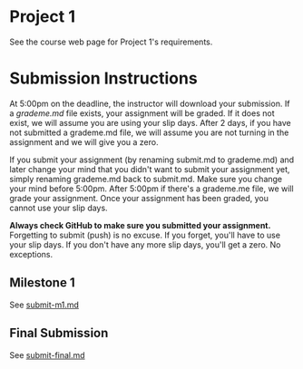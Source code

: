 # Project 1

See the course web page for Project 1's requirements.

# Submission Instructions

At 5:00pm on the deadline, the instructor will download your submission. If a *grademe.md* file exists, your assignment will be graded. If it does not exist, we will assume you are using your slip days. After 2 days, if you have not submitted a grademe.md file, we will assume you are not turning in the assignment and we will give you a zero.

If you submit your assignment (by renaming submit.md to grademe.md) and later change your mind that you didn't want to submit your assignment yet, simply renaming grademe.md back to submit.md. Make sure you change your mind before 5:00pm. After 5:00pm if there's a grademe.me file, we will grade your assignment. Once your assignment has been graded, you cannot use your slip days.

**Always check GitHub to make sure you submitted your assignment.** Forgetting to submit (push) is no excuse. If you forget, you'll have to use your slip days. If you don't have any more slip days, you'll get a zero. No exceptions.

## Milestone 1

See [submit-m1.md](submit-m1m.md)

## Final Submission

See [submit-final.md](submit-final.md)
